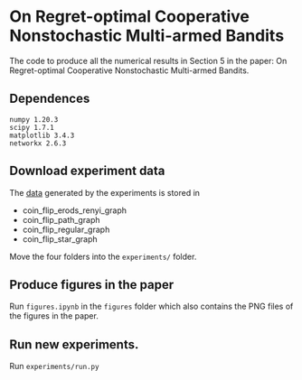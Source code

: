 # On Regret-optimal Cooperative Nonstochastic Multi-armed Bandits

The code to produce all the numerical results in Section 5 in the paper: On Regret-optimal Cooperative Nonstochastic Multi-armed Bandits.

## Dependences

```
numpy 1.20.3
scipy 1.7.1
matplotlib 3.4.3
networkx 2.6.3
```


## Download experiment data

The [data](https://drive.google.com/drive/folders/1qrvurRBXFYdt3wmvnfp2w_pNSb6_JokE?usp=sharing) generated by the experiments is stored in 
- coin_flip_erods_renyi_graph
- coin_flip_path_graph
- coin_flip_regular_graph
- coin_flip_star_graph

Move the four folders into the `experiments/` folder.

## Produce figures in the paper

Run `figures.ipynb` in the `figures` folder which also contains the PNG files of the figures in the paper.

## Run new experiments.

Run `experiments/run.py`
